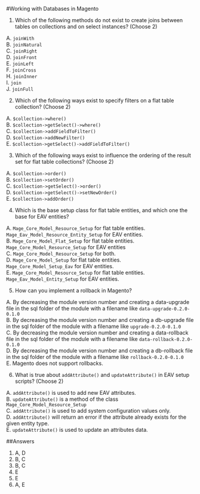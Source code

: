 #Working with Databases in Magento

1. Which of the following methods do not exist to create joins between tables on collections and on select instances? (Choose 2)

  A. `joinWith`  
  B. `joinNatural`  
  C. `joinRight`  
  D. `joinFront`  
  E. `joinLeft`  
  F. `joinCross`  
  H. `joinInner`  
  I. `join`  
  J. `joinFull`  
  
2. Which of the following ways exist to specify filters on a flat table collection? (Choose 2)

  A. `$collection->where()`  
  B. `$collection->getSelect()->where()`  
  C. `$collection->addFieldToFilter()`  
  D. `$collection->addNewFilter()`  
  E. `$collection->getSelect()->addFieldToFilter()`  

3. Which of the following ways exist to influence the ordering of the result set for flat table collections? (Choose 2)

  A. `$collection->order()`  
  B. `$collection->setOrder()`  
  C. `$collection->getSelect()->order()`  
  D. `$collection->getSelect()->setNewOrder()`  
  E. `$collection->addOrder()`  

4. Which is the base setup class for flat table entities, and which one the base for EAV entities?

  A. `Mage_Core_Model_Resource_Setup` for flat table entities.  
  `Mage_Eav_Model_Resource_Entity_Setup` for EAV entities.  
  B. `Mage_Core_Model_Flat_Setup` for flat table entities.  
  `Mage_Core_Model_Resource_Setup` for EAV entities  
  C. `Mage_Core_Model_Resource_Setup` for both.  
  D. `Mage_Core_Model_Setup` for flat table entities.  
  `Mage_Core_Model_Setup_Eav` for EAV entities.  
  E. `Mage_Core_Model_Resource_Setup` for flat table entities.  
  `Mage_Eav_Model_Entity_Setup` for EAV entities.  

5. How can you implement a rollback in Magento?

  A. By decreasing the module version number and creating a data-upgrade file in the sql folder of the module with a filename like `data-upgrade-0.2.0-0.1.0`  
  B. By decreasing the module version number and creating a db-upgrade file in the sql folder of the module with a filename like `upgrade-0.2.0-0.1.0`   
  C. By decreasing the module version number and creating a data-rollback file in the sql folder of the module with a filename like `data-rollback-0.2.0-0.1.0`  
  D. By decreasing the module version number and creating a db-rollback file in the sql folder of the module with a filename like `rollback-0.2.0-0.1.0`  
  E. Magento does not support rollbacks.  

6. What is true about `addAttribute()` and `updateAttribute()` in EAV setup scripts? (Choose 2)  

  A. `addAttribute()` is used to add new EAV attributes.  
  B. `updateAttribute()` is a method of the class `Mage_Core_Model_Resource_Setup`   
  C. `addAttribute()` is used to add system configuration values only.  
  D. `addAttribute()` will return an error if the attribute already exists for the given entity type.  
  E. `updateAttribute()` is used to update an attributes data.  

##Answers
1. A, D  
2. B, C  
3. B, C  
4. E  
5. E  
6. A, E  

